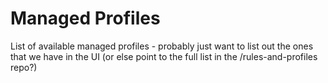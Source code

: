 # Managed Profiles

List of available managed profiles - probably just want to list out the ones that we have in the UI (or else point to the full list in the /rules-and-profiles repo?) 
